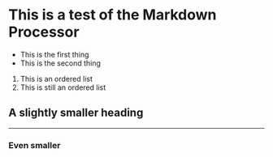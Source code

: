 # This is a test of the Markdown Processor

-  This is the first thing
-  This is the second thing

1. This is an ordered list
2. This is still an ordered list

## A slightly smaller heading

---

### Even smaller
